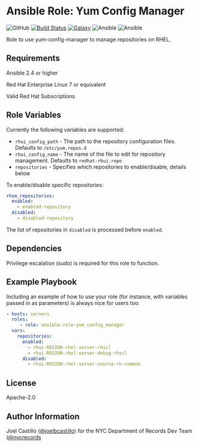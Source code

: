 Ansible Role: Yum Config Manager
=========

![GitHub](https://img.shields.io/github/license/nycrecords/ansible-role-yum_config_manager)
[![Build Status](https://travis-ci.com/nycrecords/ansible-role-yum_config_manager.svg?branch=master)](https://travis-ci.com/nycrecords/ansible-role-yum_config_manager)
[![Galaxy](https://img.shields.io/badge/galaxy-nycrecords.yum_config_manager-blue.svg)](https://galaxy.ansible.com/nycrecords/yum_config_manager)
![Ansible](https://img.shields.io/ansible/role/d/44917)
![Ansible](https://img.shields.io/ansible/quality/44917)

Role to use yum-config-manager to manage repositories on RHEL.

Requirements
------------

Ansible 2.4 or higher

Red Hat Enterprise Linux 7 or equivalent

Valid Red Hat Subscriptions

Role Variables
--------------

Currently the following variables are supported:

* `rhui_config_path` - The path to the repository configuration files. Defaults to `/etc/yum.repos.d`
* `rhui_config_name` - The name of the file to edit for repository management. Defaults to `redhat-rhui.repo`
* `repositories` - Specifies which repositories to enable/disable, details below

To enable/disable specific repositories:

```yaml
rhsm_repositories:
  enabled:
    - enabled-repository
  disabled:
    - disabled-repository
```

The list of repositories in `disabled` is processed before `enabled`.

Dependencies
------------

Privilege escalation (sudo) is required for this role to function.

Example Playbook
----------------

Including an example of how to use your role (for instance, with variables passed in as parameters) is always nice for users too:

```yaml
- hosts: servers
  roles:
     - role: ansible-role-yum_config_manager
  vars:
    repositories:
      enabled:
        - rhui-REGION-rhel-server-rhscl
        - rhui-REGION-rhel-server-debug-rhscl
      disabled:
        - rhui-REGION-rhel-server-source-rh-common
```

License
-------

Apache-2.0

Author Information
------------------

Joel Castillo ([@joelbcastillo](https://github.com/joelbcastillo)) for the NYC Department of Records Dev Team ([@nycrecords](https://github.com/nycrecords)

